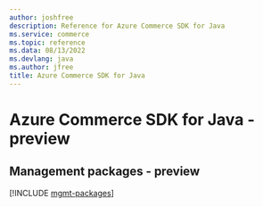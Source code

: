 ```yaml
---
author: joshfree
description: Reference for Azure Commerce SDK for Java
ms.service: commerce
ms.topic: reference
ms.data: 08/13/2022
ms.devlang: java
ms.author: jfree
title: Azure Commerce SDK for Java
---
```

# Azure Commerce SDK for Java - preview

## Management packages - preview
[!INCLUDE [mgmt-packages](commerce-mgmt-index.md)]
